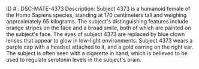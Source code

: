 ID # : DSC-MATE-4373
Description: Subject 4373 is a humanoid female of the Homo Sapiens species, standing at 170 centimeters tall and weighing approximately 65 kilograms. The subject's distinguishing features include orange stripes on the face and a broad smile, both of which are painted on the subject's face. The eyes of subject 4373 are replaced by blue clown lenses that appear to glow in low-light environments. Subject 4373 wears a purple cap with a headset attached to it, and a gold earring on the right ear. The subject is often seen with a cigarette in hand, which is believed to be used to regulate serotonin levels in the subject's brain.